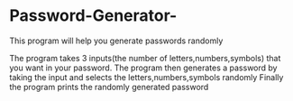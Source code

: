 # Password-Generator-
This program will help you generate passwords randomly

The program takes 3 inputs(the number of letters,numbers,symbols) that you want in your password.
The program then generates a password by taking the input and selects the letters,numbers,symbols randomly
Finally the program prints the randomly generated password 
